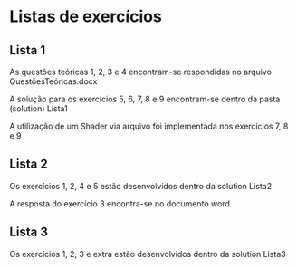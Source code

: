 # Listas de exercícios

## Lista 1

As questões teóricas 1, 2, 3 e 4 encontram-se respondidas no arquivo QuestõesTeóricas.docx

A solução para os exercícios 5, 6, 7, 8 e 9 encontram-se dentro da pasta (solution) Lista1

A utilização de um Shader via arquivo foi implementada nos exercícios 7, 8 e 9

## Lista 2

Os exercícios 1, 2, 4 e 5 estão desenvolvidos dentro da solution Lista2

A resposta do exercício 3 encontra-se no documento word.

## Lista 3

Os exercícios 1, 2, 3 e extra estão desenvolvidos dentro da solution Lista3